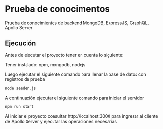 # Prueba de conocimentos

Prueba de conocimientos de backend MongoDB, ExpressJS, GraphQL, Apollo Server

## Ejecución

Antes de ejecutar el proyecto tener en cuenta lo siguiente: 

Tener instalado:
npm, mongodb, nodejs

Luego ejecutar el siguiente comando para llenar la base de datos con registros de prueba

```bash
node seeder.js
```

A continuación ejecutar el siguiente comando para iniciar el servidor

```bash
npm run start
```

Al iniciar el proyecto consultar http://localhost:3000 para ingresar al cliente de Apollo Server y ejecutar las operaciones necesarias